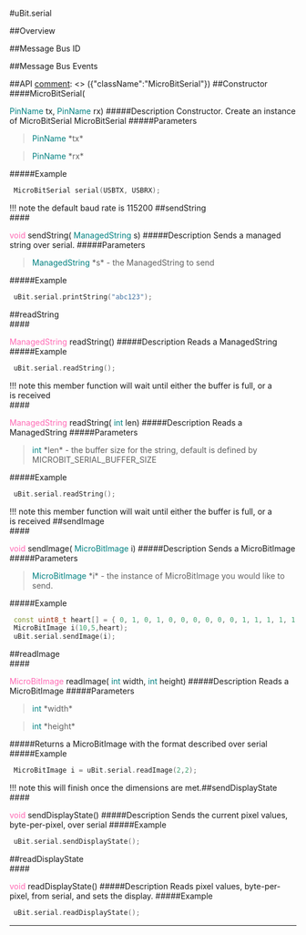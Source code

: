 #uBit.serial

##Overview

##Message Bus ID

##Message Bus Events

##API
[comment]: <> ({"className":"MicroBitSerial"})
##Constructor
<br/>
####MicroBitSerial( <div style='color:#008080; display:inline-block'>PinName</div> tx,  <div style='color:#008080; display:inline-block'>PinName</div> rx)
#####Description
Constructor. Create an instance of  MicroBitSerial MicroBitSerial
#####Parameters

>  <div style='color:#008080; display:inline-block'>PinName</div> *tx*

>  <div style='color:#008080; display:inline-block'>PinName</div> *rx*
#####Example
```c++
 MicroBitSerial serial(USBTX, USBRX); 

```

!!! note
    the default baud rate is 115200 ##sendString
<br/>
####<div style='color:#FF69B4; display:inline-block'>void</div> sendString( <div style='color:#008080; display:inline-block'>ManagedString</div> s)
#####Description
Sends a managed string over serial.
#####Parameters

>  <div style='color:#008080; display:inline-block'>ManagedString</div> *s* - the  ManagedString  to send
#####Example
```c++
 uBit.serial.printString("abc123"); 

```
##readString
<br/>
####<div style='color:#FF69B4; display:inline-block'>ManagedString</div> readString()
#####Description
Reads a  ManagedString
#####Example
```c++
 uBit.serial.readString(); 

```

!!! note
    this member function will wait until either the buffer is full, or a  
     is received <br/>
####<div style='color:#FF69B4; display:inline-block'>ManagedString</div> readString( <div style='color:#008080; display:inline-block'>int</div> len)
#####Description
Reads a  ManagedString
#####Parameters

>  <div style='color:#008080; display:inline-block'>int</div> *len* - the buffer size for the string, default is defined by MICROBIT_SERIAL_BUFFER_SIZE
#####Example
```c++
 uBit.serial.readString(); 

```

!!! note
    this member function will wait until either the buffer is full, or a  
     is received ##sendImage
<br/>
####<div style='color:#FF69B4; display:inline-block'>void</div> sendImage( <div style='color:#008080; display:inline-block'>MicroBitImage</div> i)
#####Description
Sends a  MicroBitImage
#####Parameters

>  <div style='color:#008080; display:inline-block'>MicroBitImage</div> *i* - the instance of  MicroBitImage  you would like to send.
#####Example
```c++
 const uint8_t heart[] = { 0, 1, 0, 1, 0, 0, 0, 0, 0, 0, 1, 1, 1, 1, 1, 0, 1, 0, 1, 0, 1, 1, 1, 1, 1, 0, 1, 1, 1, 0, 0, 1, 1, 1, 0, 0, 0, 1, 0, 0, 0, 0, 1, 0, 0, 0, 0, 0, 0, 0, }; // a cute heart 
 MicroBitImage i(10,5,heart); 
 uBit.serial.sendImage(i); 

```
##readImage
<br/>
####<div style='color:#FF69B4; display:inline-block'>MicroBitImage</div> readImage( <div style='color:#008080; display:inline-block'>int</div> width,  <div style='color:#008080; display:inline-block'>int</div> height)
#####Description
Reads a  MicroBitImage
#####Parameters

>  <div style='color:#008080; display:inline-block'>int</div> *width*

>  <div style='color:#008080; display:inline-block'>int</div> *height*
#####Returns
a  MicroBitImage  with the format described over serial
#####Example
```c++
 MicroBitImage i = uBit.serial.readImage(2,2); 

```

!!! note
    this will finish once the dimensions are met.##sendDisplayState
<br/>
####<div style='color:#FF69B4; display:inline-block'>void</div> sendDisplayState()
#####Description
Sends the current pixel values, byte-per-pixel, over serial
#####Example
```c++
 uBit.serial.sendDisplayState(); 

```
##readDisplayState
<br/>
####<div style='color:#FF69B4; display:inline-block'>void</div> readDisplayState()
#####Description
Reads pixel values, byte-per-pixel, from serial, and sets the display.
#####Example
```c++
 uBit.serial.readDisplayState(); 

```
____
[comment]: <> ({"end":"MicroBitSerial"})
